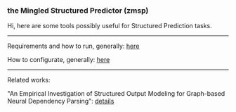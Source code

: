 ### the Mingled Structured Predictor (zmsp)

Hi, here are some tools possibly useful for Structured Prediction tasks.

-----

Requirements and how to run, generally: [here](docs/run.md)

How to configurate, generally: [here](docs/conf.md)

-----

Related works:

"An Empirical Investigation of Structured Output Modeling for Graph-based Neural Dependency Parsing": [details](docs/emp_graph.md)


